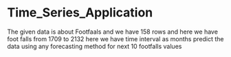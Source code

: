 # Time_Series_Application
The given data is about Footfaals and we have 158 rows and here we have foot falls from 1709 to 2132  here we have time interval as months predict the data using any forecasting method for next 10 footfalls values
